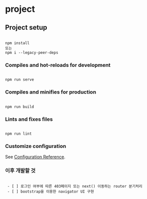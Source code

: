 # project

  

## Project setup

```

npm install 
또는 
npm i --legacy-peer-deps

```

  

### Compiles and hot-reloads for development

```

npm run serve

```

  

### Compiles and minifies for production

```

npm run build

```

  

### Lints and fixes files

```

npm run lint

```

  

### Customize configuration

See [Configuration Reference](https://cli.vuejs.org/config/).

  
  

### 이후 개발할 것

```

 - [ ] 로그인 여부에 따른 403페이지 또는 next() 이동하는 router 분기처리
 - [ ] bootstrap을 이용한 navigator UI 구현

```